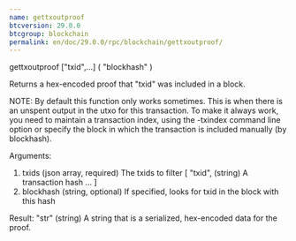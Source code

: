 ```yaml
---
name: gettxoutproof
btcversion: 29.0.0
btcgroup: blockchain
permalink: en/doc/29.0.0/rpc/blockchain/gettxoutproof/
---
```


gettxoutproof ["txid",...] ( "blockhash" )

Returns a hex-encoded proof that "txid" was included in a block.

NOTE: By default this function only works sometimes. This is when there is an
unspent output in the utxo for this transaction. To make it always work,
you need to maintain a transaction index, using the -txindex command line option or
specify the block in which the transaction is included manually (by blockhash).

Arguments:
1. txids          (json array, required) The txids to filter
     [
       "txid",    (string) A transaction hash
       ...
     ]
2. blockhash      (string, optional) If specified, looks for txid in the block with this hash

Result:
"str"    (string) A string that is a serialized, hex-encoded data for the proof.


